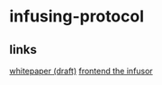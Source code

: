 # infusing-protocol

## links
[whitepaper (draft)](https://github.com/0xyaya/infusing-protocol/edit/main/whitepaper.md)
[frontend the infusor](https://github.com/0xyaya/infusor-ui)


